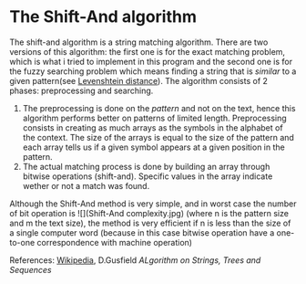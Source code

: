 # The Shift-And algorithm

The shift-and algorithm is a string matching algorithm. There are two versions of this algorithm: the first one is for the exact matching problem, which is what i tried to implement in this program and the second one is for the fuzzy searching problem which means finding a string that is *similar* to a given pattern(see [Levenshtein distance](https://en.wikipedia.org/wiki/Levenshtein_distance)).
The algorithm consists of 2 phases: preprocessing and searching.  
1. The preprocessing is done on the *pattern* and not on the text, hence this algorithm performs better on patterns of limited length. Preprocessing consists in creating as much arrays as the symbols in the alphabet of the context. The size of the arrays is equal to the size of the pattern and each array tells us if a given symbol appears at a given position in the pattern.  
2. The actual matching process is done by building an array through bitwise operations (shift-and). Specific values in the array indicate wether or not a match was found.

Although the Shift-And method is very simple, and in worst case the number of bit operation is ![](Shift-And complexity.jpg) (where n is the pattern size and m the text size), the method is very efficient if n is less than the size of a single computer word (because in this case bitwise operation have a one-to-one correspondence with machine operation)

References: [Wikipedia](https://en.wikipedia.org/wiki/Bitap_algorithm), D.Gusfield *ALgorithm on Strings, Trees and Sequences* 
